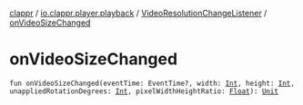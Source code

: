 [clappr](../../index.md) / [io.clappr.player.playback](../index.md) / [VideoResolutionChangeListener](index.md) / [onVideoSizeChanged](./on-video-size-changed.md)

# onVideoSizeChanged

`fun onVideoSizeChanged(eventTime: EventTime?, width: `[`Int`](https://kotlinlang.org/api/latest/jvm/stdlib/kotlin/-int/index.html)`, height: `[`Int`](https://kotlinlang.org/api/latest/jvm/stdlib/kotlin/-int/index.html)`, unappliedRotationDegrees: `[`Int`](https://kotlinlang.org/api/latest/jvm/stdlib/kotlin/-int/index.html)`, pixelWidthHeightRatio: `[`Float`](https://kotlinlang.org/api/latest/jvm/stdlib/kotlin/-float/index.html)`): `[`Unit`](https://kotlinlang.org/api/latest/jvm/stdlib/kotlin/-unit/index.html)